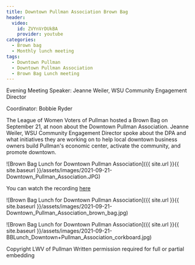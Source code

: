 ```yaml
---
title: Downtown Pullman Association Brown Bag
header:
  video:
    id: ZVYnVrDUkBA
    provider: youtube
categories:
  - Brown bag
  - Monthly lunch meeting
tags:
  - Downtown Pullman
  - Downtown Pullman Association
  - Brown Bag Lunch meeting
---
```


Evening Meeting Speaker: Jeanne Weiler, WSU Community Engagement Director

Coordinator: Bobbie Ryder

The League of Women Voters of Pullman hosted a Brown Bag on September 21, at noon about the Downtown Pullman Association. Jeanne Weiler, WSU Community Engagement Director spoke about the DPA and what initiatives they are working on to help local downtown business owners build Pullman's economic center, activate the community, and promote downtown.

![Brown Bag Lunch for Downtown Pullman Association]({{ site.url }}{{ site.baseurl }}/assets/images/2021-09-21-Downtown_Pullman_Association.JPG)

You can watch the recording [here](https://www.youtube.com/watch?v=ZVYnVrDUkBA)

![Brown Bag Lunch for Downtown Pullman Association]({{ site.url }}{{ site.baseurl }}/assets/images/2021-09-21-Downtown_Pullman_Association_brown_bag.jpg)

![Brown Bag Lunch for Downtown Pullman Association]({{ site.url }}{{ site.baseurl }}/assets/images/2021-09-21-BBLunch_Downtown+Pullman_Association_corkboard.jpg)


Copyright LWV of Pullman
Written permission required for full or partial embedding

<!---change the title to whatever you want the post to be titled
change the ID out to the end of the youtube link https://youtu.be/r61ARK4Qv9c -->

